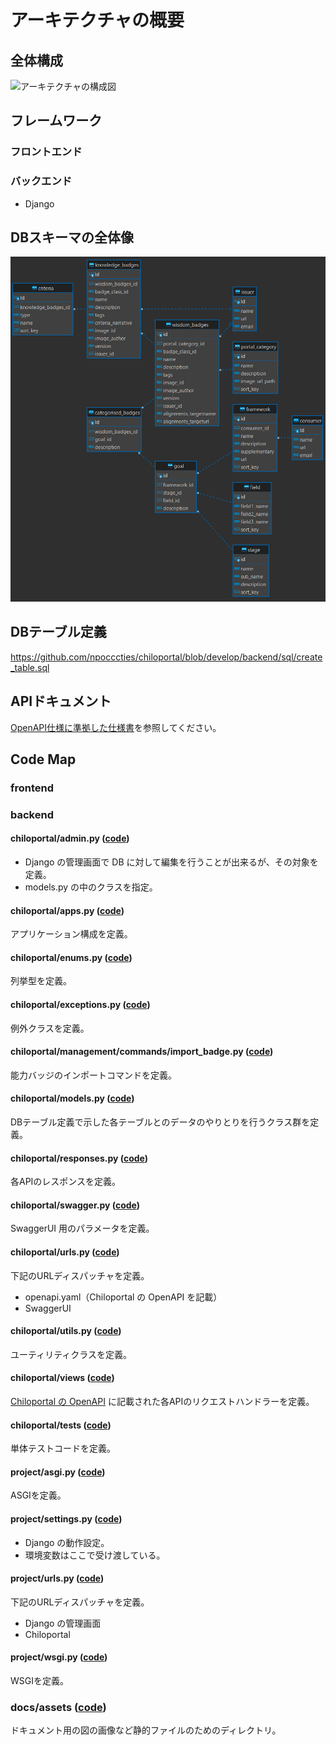 # アーキテクチャの概要

## 全体構成

![アーキテクチャの構成図](docs/assets/arch.svg)

## フレームワーク

### フロントエンド

### バックエンド
* Django

## DBスキーマの全体像

![DBスキーマの全体像](docs/assets/db_schema.png)

## DBテーブル定義

https://github.com/npocccties/chiloportal/blob/develop/backend/sql/create_table.sql


## APIドキュメント

[OpenAPI仕様に準拠した仕様書](https://github.com/npocccties/chiloportal/blob/main/backend/doc/openapi.yaml)を参照してください。

## Code Map

### frontend

### backend

#### chiloportal/admin.py ([code](https://github.com/npocccties/chiloportal/blob/develop/backend/chiloportal/admin.py))

* Django の管理画面で DB に対して編集を行うことが出来るが、その対象を定義。
* models.py の中のクラスを指定。

#### chiloportal/apps.py ([code](https://github.com/npocccties/chiloportal/blob/develop/backend/chiloportal/apps.py))

アプリケーション構成を定義。

#### chiloportal/enums.py ([code](https://github.com/npocccties/chiloportal/blob/develop/backend/chiloportal/enums.py))

列挙型を定義。

#### chiloportal/exceptions.py ([code](https://github.com/npocccties/chiloportal/blob/develop/backend/chiloportal/exceptions.py))

例外クラスを定義。

#### chiloportal/management/commands/import_badge.py ([code](https://github.com/npocccties/chiloportal/blob/develop/backend/chiloportal/management/commands/import_badge.py))

能力バッジのインポートコマンドを定義。

#### chiloportal/models.py ([code](https://github.com/npocccties/chiloportal/blob/develop/backend/chiloportal/models.py))

DBテーブル定義で示した各テーブルとのデータのやりとりを行うクラス群を定義。

#### chiloportal/responses.py ([code](https://github.com/npocccties/chiloportal/blob/develop/backend/chiloportal/responses.py))

各APIのレスポンスを定義。

#### chiloportal/swagger.py ([code](https://github.com/npocccties/chiloportal/blob/develop/backend/chiloportal/swagger.py))

SwaggerUI 用のパラメータを定義。

#### chiloportal/urls.py ([code](https://github.com/npocccties/chiloportal/blob/develop/backend/chiloportal/urls.py))

下記のURLディスパッチャを定義。
* openapi.yaml（Chiloportal の OpenAPI を記載）
* SwaggerUI

#### chiloportal/utils.py ([code](https://github.com/npocccties/chiloportal/blob/develop/backend/chiloportal/utils.py))

ユーティリティクラスを定義。

#### chiloportal/views ([code](https://github.com/npocccties/chiloportal/blob/develop/backend/chiloportal/views))

[Chiloportal の OpenAPI](https://github.com/npocccties/chiloportal/blob/develop/backend/doc/openapi.yaml) に記載された各APIのリクエストハンドラーを定義。

#### chiloportal/tests ([code](https://github.com/npocccties/chiloportal/blob/develop/backend/chiloportal/tests))

単体テストコードを定義。

#### project/asgi.py ([code](https://github.com/npocccties/chiloportal/blob/develop/backend/project/asgi.py))

ASGIを定義。

#### project/settings.py ([code](https://github.com/npocccties/chiloportal/blob/develop/backend/project/settings.py))

* Django の動作設定。
* 環境変数はここで受け渡している。

#### project/urls.py ([code](https://github.com/npocccties/chiloportal/blob/develop/backend/project/urls.py))

下記のURLディスパッチャを定義。
* Django の管理画面
* Chiloportal

#### project/wsgi.py ([code](https://github.com/npocccties/chiloportal/blob/develop/backend/project/wsgi.py))

WSGIを定義。

### docs/assets ([code](https://github.com/npocccties/chiloportal/tree/main/docs/assets))

ドキュメント用の図の画像など静的ファイルのためのディレクトリ。
